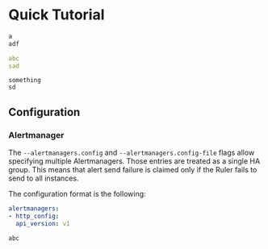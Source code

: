 Quick Tutorial
==============

```bash mdox-exec="bash ./testdata/out.sh"
a
adf
```

```yaml
abc
sad
```

```
something
sd
```

Configuration
-------------

### Alertmanager

The `--alertmanagers.config` and `--alertmanagers.config-file` flags allow specifying multiple Alertmanagers. Those entries are treated as a single HA group. This means that alert send failure is claimed only if the Ruler fails to send to all instances.

The configuration format is the following:

```yaml mdox-exec="bash ./testdata/out2.sh"
alertmanagers:
- http_config:
  api_version: v1
```

```bash mdox-expect-exit-code=2 mdox-exec="bash ./testdata/out3.sh"
abc
```

```bash mdox-exec="sed -n '1,3p' ./testdata/out3.sh"
```

```yaml mdox-exec="bash ./testdata/out2.sh --name=queryfrontend.InMemoryResponseCacheConfig"
```
